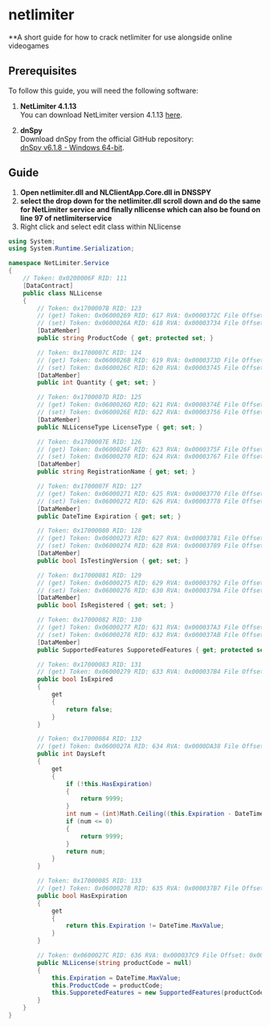 # netlimiter
**A short guide for how to crack netlimiter for use alongside online videogames

## Prerequisites
To follow this guide, you will need the following software:

1. **NetLimiter 4.1.13**  
   You can download NetLimiter version 4.1.13 [here](https://www.netlimiter.com/download/nl4/NetLimiterSetup_4.1.13.exe).

2. **dnSpy**  
   Download dnSpy from the official GitHub repository:  
   [dnSpy v6.1.8 - Windows 64-bit](https://github.com/dnSpy/dnSpy/releases/download/v6.1.8/dnSpy-net-win64.zip).

## Guide
1. **Open netlimiter.dll and NLClientApp.Core.dll in DNSSPY**
2. **select the drop down for the netlimiter.dll scroll down and do the same for NetLimiter service and finally nllicense which can also be found on line 97 of netlimiterservice**
3. Right click and select edit class within NLlicense
```cs
using System;
using System.Runtime.Serialization;

namespace NetLimiter.Service
{
    // Token: 0x0200006F RID: 111
    [DataContract]
    public class NLLicense
    {
        // Token: 0x1700007B RID: 123
        // (get) Token: 0x06000269 RID: 617 RVA: 0x0000372C File Offset: 0x0000192C
        // (set) Token: 0x0600026A RID: 618 RVA: 0x00003734 File Offset: 0x00001934
        [DataMember]
        public string ProductCode { get; protected set; }

        // Token: 0x1700007C RID: 124
        // (get) Token: 0x0600026B RID: 619 RVA: 0x0000373D File Offset: 0x0000193D
        // (set) Token: 0x0600026C RID: 620 RVA: 0x00003745 File Offset: 0x00001945
        [DataMember]
        public int Quantity { get; set; }

        // Token: 0x1700007D RID: 125
        // (get) Token: 0x0600026D RID: 621 RVA: 0x0000374E File Offset: 0x0000194E
        // (set) Token: 0x0600026E RID: 622 RVA: 0x00003756 File Offset: 0x00001956
        [DataMember]
        public NLLicenseType LicenseType { get; set; }

        // Token: 0x1700007E RID: 126
        // (get) Token: 0x0600026F RID: 623 RVA: 0x0000375F File Offset: 0x0000195F
        // (set) Token: 0x06000270 RID: 624 RVA: 0x00003767 File Offset: 0x00001967
        [DataMember]
        public string RegistrationName { get; set; }

        // Token: 0x1700007F RID: 127
        // (get) Token: 0x06000271 RID: 625 RVA: 0x00003770 File Offset: 0x00001970
        // (set) Token: 0x06000272 RID: 626 RVA: 0x00003778 File Offset: 0x00001978
        [DataMember]
        public DateTime Expiration { get; set; }

        // Token: 0x17000080 RID: 128
        // (get) Token: 0x06000273 RID: 627 RVA: 0x00003781 File Offset: 0x00001981
        // (set) Token: 0x06000274 RID: 628 RVA: 0x00003789 File Offset: 0x00001989
        [DataMember]
        public bool IsTestingVersion { get; set; }

        // Token: 0x17000081 RID: 129
        // (get) Token: 0x06000275 RID: 629 RVA: 0x00003792 File Offset: 0x00001992
        // (set) Token: 0x06000276 RID: 630 RVA: 0x0000379A File Offset: 0x0000199A
        [DataMember]
        public bool IsRegistered { get; set; }

        // Token: 0x17000082 RID: 130
        // (get) Token: 0x06000277 RID: 631 RVA: 0x000037A3 File Offset: 0x000019A3
        // (set) Token: 0x06000278 RID: 632 RVA: 0x000037AB File Offset: 0x000019AB
        [DataMember]
        public SupportedFeatures SupporetedFeatures { get; protected set; }

        // Token: 0x17000083 RID: 131
        // (get) Token: 0x06000279 RID: 633 RVA: 0x000037B4 File Offset: 0x000019B4
        public bool IsExpired
        {
            get
            {
                return false;
            }
        }

        // Token: 0x17000084 RID: 132
        // (get) Token: 0x0600027A RID: 634 RVA: 0x0000DA38 File Offset: 0x0000BC38
        public int DaysLeft
        {
            get
            {
                if (!this.HasExpiration)
                {
                    return 9999;
                }
                int num = (int)Math.Ceiling((this.Expiration - DateTime.UtcNow).TotalDays);
                if (num <= 0)
                {
                    return 9999;
                }
                return num;
            }
        }

        // Token: 0x17000085 RID: 133
        // (get) Token: 0x0600027B RID: 635 RVA: 0x000037B7 File Offset: 0x000019B7
        public bool HasExpiration
        {
            get
            {
                return this.Expiration != DateTime.MaxValue;
            }
        }

        // Token: 0x0600027C RID: 636 RVA: 0x000037C9 File Offset: 0x000019C9
        public NLLicense(string productCode = null)
        {
            this.Expiration = DateTime.MaxValue;
            this.ProductCode = productCode;
            this.SupporetedFeatures = new SupportedFeatures(productCode);
        }
    }
}
```
